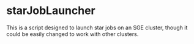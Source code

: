 # starJobLauncher
This is a script designed to launch star jobs on an SGE cluster, though it could be easily changed to work with other clusters.

